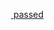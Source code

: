 <a title="" data-testid="ci-badge-passed" data-qa-selector="pipeline_commit_status" href="/bunker-bravo-interactive/guardsman-discord-extended/-/pipelines/13" target="_self" class="badge gl-mb-3 badge-success badge-pill gl-badge md"><!----> <span class="ci-status-icon ci-status-icon-success gl-rounded-full gl-justify-content-center gl-line-height-0" style="height: 16px; width: 16px;"><svg data-testid="status_success-icon" role="img" aria-label="status_success" class="gl-icon s16"><use href="/assets/icons-b25b55b72e1a86a9ca8055a5c421aae9b89fc86363fa02e2109034d756e56d28.svg#status_success"></use></svg></span> <span data-testid="ci-badge-text" class="gl-ml-2 gl-white-space-nowrap gl-text-green-700">
      passed
    </span></a>
